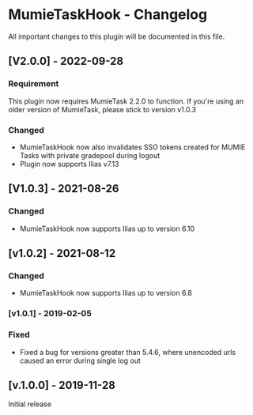 # MumieTaskHook - Changelog

All important changes to this plugin will be documented in this file.
## [V2.0.0] - 2022-09-28
### Requirement
This plugin now requires MumieTask 2.2.0 to function. If you're using an older version of MumieTask, please stick to version v1.0.3 

### Changed
- MumieTaskHook now also invalidates SSO tokens created for MUMIE Tasks with private gradepool during logout
- Plugin now supports Ilias v7.13
  
## [V1.0.3] - 2021-08-26
### Changed
- MumieTaskHook now supports Ilias up to version 6.10

## [v1.0.2] - 2021-08-12
### Changed
- MumieTaskHook now supports Ilias up to version 6.8

### [v1.0.1] - 2019-02-05

### Fixed
- Fixed a bug for versions greater than 5.4.6, where unencoded urls caused an error during single log out

## [v.1.0.0] - 2019-11-28
Initial release
